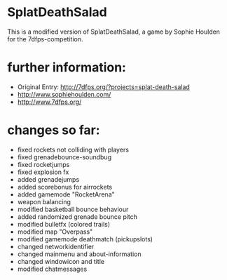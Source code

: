 SplatDeathSalad
===============
This is a modified version of SplatDeathSalad, a game by Sophie Houlden for the 7dfps-competition.

# further information: #
* Original Entry: http://7dfps.org/?projects=splat-death-salad
* http://www.sophiehoulden.com/
* http://www.7dfps.org/

# changes so far: #

* fixed rockets not colliding with players
* fixed grenadebounce-soundbug
* fixed rocketjumps
* fixed explosion fx
* added grenadejumps
* added scorebonus for airrockets
* added gamemode "RocketArena"
* weapon balancing
* modified basketball bounce behaviour
* added randomized grenade bounce pitch
* modified bulletfx (colored trails)
* modified map "Overpass"
* modified gamemode deathmatch (pickupslots)
* changed networkidentifier
* changed mainmenu and about-information
* changed windowicon and title
* modified chatmessages